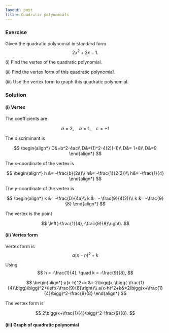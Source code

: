 ```yaml
---
layout: post
title: Quadratic polynomials
---
```


### Exercise

Given the quadratic polynomial in standard form
$$
2x^2+2x-1.
$$

(i) Find the vertex of the quadratic polynomial.

(ii) Find the vertex form of this quadratic polynomial.

(iii) Use the vertex form to graph this quadratic polynomial.

### Solution

#### (i) Vertex

The coefficients are

$$
a=2, \quad b=1,\quad c=-1
$$

The discriminant is

$$
\begin{align*}
D&=b^2-4ac\\
D&=(1)^2-4(2)(-1)\\
D&= 1+8\\
D&=9
\end{align*}
$$

The *x*-coordinate of the vertex is

$$
\begin{align*}
h &= -\frac{b}{2a}\\
h&= -\frac{1}{2(2)}\\
h&= -\frac{1}{4}
\end{align*}
$$

The *y*-coordinate of the vertex is

$$
\begin{align*}
k &= -\frac{D}{4a}\\
k &= - \frac{9}{4(2)}\\
k &= -\frac{9}{8}
\end{align*}
$$

The vertex is the point

$$
\left(-\frac{1}{4},-\frac{9}{8}\right).
$$

#### (ii) Vertex form

Vertex form is
$$
a(x-h)^2+k
$$

Using 
$$
h = -\frac{1}{4}, \quad k = -\frac{9}{8},
$$

$$
\begin{align*}
a(x-h)^2+k &= 2\bigg(x-\bigg(-\frac{1}{4}\bigg)\bigg)^2+\left(-\frac{9}{8}\right)\\
a(x-h)^2+k&=2\bigg(x+\frac{1}{4}\bigg)^2-\frac{9}{8}
\end{align*}
$$

The vertex form is

$$
2\bigg(x+\frac{1}{4}\bigg)^2-\frac{9}{8}.
$$

#### (iii) Graph of quadratic polynomial

